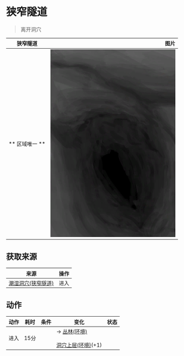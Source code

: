 # 狭窄隧道  
> 离开洞穴  
  
  狭窄隧道  |   图片   
 ----  |  ----:   
 ** 区域唯一 **  |  ![](Sprite/NarrowTunnel.png)   
  
## 获取来源  
来源  |  操作  
----  |  ----  
[潮湿洞穴(狭窄隧道)](DampChamberEntrance.md)  |  进入  
## 动作  
动作  |  耗时  |  条件  |  变化  |  状态  
----  |  ----  |  ----  |  ----  |  ----  
进入<br>  |  15分  |    |  → [丛林(环境)](Env_Jungle.md)<br><br>[洞穴上层(环境)](Env_NarrowTunnel.md)(+1)<br>  |    
